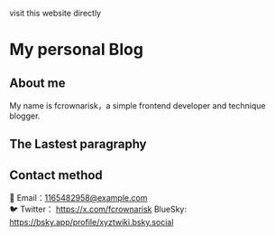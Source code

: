visit this website directly
# My personal Blog 

## About me
My name is fcrownarisk，a simple frontend developer and technique blogger.

## The Lastest paragraphy
## Contact method
📧 Email：1165482958@example.com  
🐦 Twitter： https://x.com/fcrownarisk
   BlueSky: https://bsky.app/profile/xyztwiki.bsky.social
